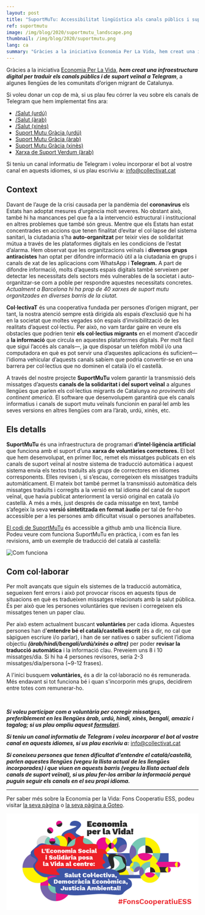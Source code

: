 ```yaml
---
layout: post
title: "SuportMuTu: Accessibilitat lingüística als canals públics i suport veïnal"
ref: suportmutu
image: /img/blog/2020/suportmutu_landscape.png
thumbnail: /img/blog/2020/suportmutu.png
lang: ca
summary: "Gràcies a la iniciativa Economia Per La Vida, hem creat una infraestructura digital per traduir els canals públics i de suport veïnal a Telegram, a algunes llengües de les comunitats d’origen migrant de Catalunya."
---
```


Gràcies a la iniciativa [Economia Per La Vida][goteo], _**hem creat una infraestructura digital per traduir els canals públics i de suport veïnal a Telegram**_, a algunes llengües de les comunitats d’origen migrant de Catalunya.

Si voleu donar un cop de mà, si us plau feu córrer la veu sobre els canals de Telegram que hem implementat fins ara:

* [/Salut (urdú)][salutcat_ur]
* [/Salut (àrab)][salutcat_ar]
* [/Salut (xinès)][salutcat_zh]
* [Suport Mutu Gràcia (urdú)][suportgracia_ur]
* [Suport Mutu Gràcia (àrab)][suportgracia_ar]
* [Suport Mutu Gràcia (xinès)][suportgracia_zh]
* [Xarxa de Suport Verdum (àrab)][XarxadeSuportVerdum_ar]

Si teniu un canal informatiu de Telegram i voleu incorporar el bot al vostre canal en aquests idiomes, si us plau escriviu a: info@collectivat.cat

## Context

Davant de l’auge de la crisi causada per la pandèmia del **coronavirus** els Estats han adoptat mesures d’urgència molt severes. No obstant això, també hi ha mancances pel que fa a la intervenció estructural i institucional en altres problemes que també són greus. Mentre que els Estats han estat concentrades en accions que tenen finalitat d’evitar el col·lapse del sistema sanitari, la ciutadania s’ha **auto-organitzat** per teixir vies de solidaritat mútua a través de les plataformes digitals en les condicions de l’estat d’alarma. Hem observat que les organitzacions veïnals i **diversos grups antiracistes** han optat per difondre informació útil a la ciutadania en grups i canals de xat de les aplicacions com WhatsApp i **Telegram.** A part de difondre informació, molts d’aquests espais digitals també serveixen per detectar les necessitats dels sectors més vulnerables de la societat i auto-organitzar-se com a poble per respondre aquestes necessitats concretes. _Actualment a Barcelona hi ha prop de 40 xarxes de suport mutu organitzades en diverses barris de la ciutat._

**Col·lectivaT** és una cooperativa fundada per persones d’origen migrant, per tant, la nostra atenció sempre està dirigida als espais d’exclusió que hi ha en la societat que moltes vegades són espais d’invisibilització de les realitats d’aquest col·lectiu. Per això, no vam tardar gaire en veure els obstacles que podrien tenir **els col·lectius migrants** en el moment d’accedir a **la informació** que circula en aquestes plataformes digitals. Per molt fàcil que sigui l’accés als canals—, ja que disposar un telèfon mòbil i/o una computadora en què es pot servir una d’aquestes aplicacions és suficient—l’idioma vehicular d’aquests canals sabíem que podria convertir-se en una barrera per col·lectius que no dominen el català i/o el castellà.

A través del nostre projecte **SuportMuTu** volem garantir la transmissió dels missatges d’aquests **canals de la solidaritat i del suport veïnal** a algunes llengües que parlen els col·lectius migrants de Catalunya _no provinents del continent americà_. El software que desenvolupem garantirà que els canals informatius i canals de suport mutu veïnals funcionin en paral·lel amb les seves versions en altres llengües com ara l’àrab, urdú, xinès, etc.

## Els detalls


**SuportMuTu** és una infraestructura de programari **d’intel·ligència artificial** que funciona amb el suport d’una **xarxa de voluntàries correctores.** El bot que hem desenvolupat, en primer lloc, remet els missatges publicats en els canals de suport veïnal al nostre sistema de traducció automàtica i aquest sistema envia els textos traduïts als grups de correctores en idiomes corresponents. Elles revisen i, si s’escau, corregeixen els missatges traduïts automàticament. El mateix bot també permet la transmissió automàtica dels missatges traduïts i corregits a la versió en tal idioma del canal de suport veïnal, que havia publicat anteriorment la versió original en català i/o castellà. A més a més, just després de cada missatge en text, també s’afegeix la seva **versió sintetitzada en format àudio** per tal de fer-ho accessible per a les persones amb dificultat visual o persones analfabetes.

[El codi de SuportMuTu][github] és accessible a github amb una llicència lliure. Podeu veure com funciona SuportMuTu en pràctica, i com es fan les revisions, amb un exemple de traducció del català al castellà:

![Com funciona](/img/blog/2020/suportMuTu_long.gif)

## Com col·laborar

Per molt avançats que siguin els sistemes de la traducció automàtica, segueixen fent errors i això pot provocar riscos en aquests tipus de situacions en què es tradueixen  missatges relacionats amb la salut pública. És per això que les persones voluntàries que revisen i corregeixen els missatges tenen un paper clau. 

Per això estem actualment buscant **voluntàries** per cada idioma. Aquestes persones han d'**entendre bé el català/castellà escrit** (és a dir, no cal que sàpiguen escriure i/o parlar), i han de ser natives o saber suficient l’idioma objectiu **_(àrab/hindi/bengalí/urdú/xinès o altre)_** per poder **revisar la traducció automàtica** i la informació clau. Preveiem uns 8 i 10 missatges/dia. Si hi ha 4 persones revisores, seria 2-3 missatges/dia/persona (~9-12 frases).

A l'inici busquem **voluntàries,** és a dir la col·laboració no és remunerada. Més endavant si tot funciona bé i quan s'incorporin més grups, decidirem entre totes com remunerar-ho.

<br/>

_**Si voleu participar com a voluntària per corregir missatges, preferiblement en les llengües àrab, urdú, hindi, xinès, bengalí, amazic i tagalog; si us plau ompliu aquest [formulari][formulari].**_

_**Si teniu un canal informatiu de Telegram i voleu incorporar el bot al vostre canal en aquests idiomes, si us plau escriviu a:**_ info@collectivat.cat

_**Si coneixeu persones que tenen dificultat d’entendre el català/castellà, parlen aquestes llengües (vegeu la llista actual de les llengües incorporades) i que viuen en aquests barris (vegeu la llista actual dels canals de suport veïnal), si us plau fer-los arribar la informació perquè puguin seguir els canals en el seu propi idioma.**_

---
Per saber més sobre la Economia per la Vida: Fons Cooperatiu ESS, podeu visitar [la seva pàgina][economiaperlavida] o [la seva pàgina a Goteo][goteo].

<img src="/img/blog/2020/economiaperlavida.jpg" width="600"/>

[goteo]: https://ca.goteo.org/project/fons-cooperatiu-front-l-emergencia-social-i-sanita
[github]: https://github.com/CollectivaT-dev/suport_mt
[formulari]: https://limesurvey.collectivat.cat/index.php?r=survey/index&sid=695434
[salutcat_ur]: https://t.me/salutcat_ur
[salutcat_ar]: https://t.me/salutcat_ar
[salutcat_zh]: https://t.me/salutcat_zh
[suportgracia_ur]: https://t.me/suportgracia_ur
[suportgracia_ar]: https://t.me/suportgracia_ar
[suportgracia_zh]: https://t.me/suportgracia_zh
[XarxadeSuportVerdum_ar]: https://t.me/XarxadeSuportVerdum_ar
[economiaperlavida]: http://www.economiaperlavida.cat/
